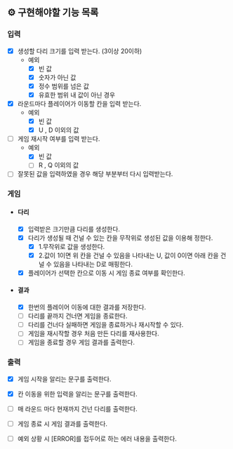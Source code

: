 ## ⚙ 구현해야할 기능 목록

### 입력

- [x] 생성할 다리 크기를 입력 받는다. (3이상 20이하)
    - 예외
        - [x] 빈 값
        - [x] 숫자가 아닌 값
        - [x] 정수 범위를 넘은 값
        - [x] 유효한 범위 내 값이 아닌 경우
- [x] 라운드마다 플레이어가 이동할 칸을 입력 받는다.
    - 예외
        - [x] 빈 값
        - [x] U , D 이외의 값

- [ ] 게임 재시작 여부를 입력 받는다.
    - 예외
        - [x] 빈 값
        - [ ] R , Q 이외의 값
- [ ] 잘못된 값을 입력하였을 경우 해당 부분부터 다시 입력받는다.

### 게임

- #### 다리
    - [x] 입력받은 크기만큼 다리를 생성한다.
    - [x] 다리가 생성될 때 건널 수 있는 칸을 무작위로 생성된 값을 이용해 정한다.
        - [x] 1.무작위로 값을 생성한다.
        - [x] 2.값이 1이면 위 칸을 건널 수 있음을 나타내는 U, 값이 0이면 아래 칸을 건널 수 있음을 나타내는 D로 매핑한다.
    - [x] 플레이어가 선택한 칸으로 이동 시 게임 종료 여부를 확인한다.

- #### 결과
    - [x] 한번의 플레이어 이동에 대한 결과를 저장한다.
    - [ ] 다리를 끝까지 건너면 게임을 종료한다.
    - [ ] 다리를 건너다 실패하면 게임을 종료하거나 재시작할 수 있다.
    - [ ] 게임을 재시작할 경우 처음 만든 다리를 재사용한다.
    - [ ] 게임을 종료할 경우 게임 결과를 출력한다.

### 출력

- [x] 게임 시작을 알리는 문구를 출력한다.
- [x] 칸 이동을 위한 입력을 알리는 문구를 출력한다.
- [ ] 매 라운드 마다 현재까지 건넌 다리를 출력한다.
- [ ] 게임 종료 시 게임 결과를 출력한다.
- [ ] 예외 상황 시 [ERROR]를 접두어로 하는 에러 내용을 출력한다. 


